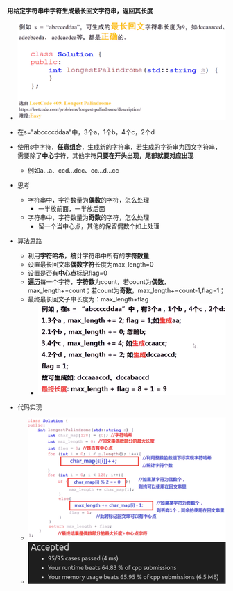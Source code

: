 #### 用给定字符串中字符生成最长回文字符串，返回其长度

* ![image-20210723185732772](最长回文串.assets/image-20210723185732772.png)
* 在s="abccccddaa"中，3个a，1个b，4个c，2个d
* 使用s中字符，**任意组合**，生成新的字符串，若生成的字符串为回文字符串，需要除了**中心**字符，其他字符**只要在开头出现，尾部就要对应出现**
  * 例如a...a、ccd...dcc、cc...d...cc
* 思考
  * 字符串中，字符数量为**偶数**的字符，怎么处理
    * 一半放前面，一半放后面
  * 字符串中，字符数量为**奇数**的字符，怎么处理
    * 留一个当中心点，其他的保留偶数个如上处理

* 算法思路
  * 利用**字符哈希**，**统计**字符串中所有的**字符数量**
  * 设置最长回文串**偶数字符**长度为max_length=0
  * 设置是否有**中心点**标记flag=0
  * **遍历**每一个字符，**字符数**为count，若count为**偶数**，max_length+=count；若count为**奇数**，max_length+=count-1,flag=1；
  * 最终最长回文子串长度为：max_length+flag
    * ![image-20210723190907062](最长回文串.assets/image-20210723190907062.png)
* 代码实现
  * ![image-20210723191826135](最长回文串.assets/image-20210723191826135.png)
  * ![image-20210723191833562](最长回文串.assets/image-20210723191833562.png)